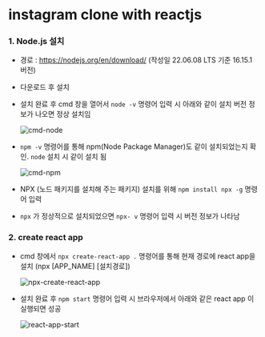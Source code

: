 # instagram clone with reactjs



### 1. Node.js 설치

-   경로 : https://nodejs.org/en/download/ (작성일 22.06.08 LTS 기준 16.15.1 버전)

-   다운로드 후 설치

-   설치 완료 후 cmd 창을 열어서 `node -v` 명령어 입력 시 아래와 같이 설치 버전 정보가 나오면 정상 설치임

    ![cmd-node](https://user-images.githubusercontent.com/291782/172637353-a6497ab4-9e26-448c-ad38-80ccbdaa7f92.png)

-   `npm -v` 명령어를 통해 npm(Node Package Manager)도 같이 설치되었는지 확인. `node` 설치 시 같이 설치 됨

    ![cmd-npm](https://user-images.githubusercontent.com/291782/172638003-6552817f-57ff-4bcc-a43a-136feb461a8c.png)

-   NPX (노드 패키지를 설치해 주는 패키지) 설치를 위해 `npm install npx -g` 명령어 입력

-   `npx` 가 정상적으로 설치되었으면 `npx- v` 명령어 입력 시 버전 정보가 나타남



### 2. create react app

-   cmd 창에서 `npx create-react-app .`  명령어를 통해 현재 경로에 react app을 설치 (npx [APP_NAME] [설치경로])

    ![npx-create-react-app](https://user-images.githubusercontent.com/291782/172641484-adf33785-3fe8-4d55-9deb-d6f6b6f97bfe.png)

-   설치 완료 후 `npm start` 명령어 입력 시 브라우저에서 아래와 같은 react app 이 실행되면 성공

    ![react-app-start](https://user-images.githubusercontent.com/291782/172642057-c40e7c21-0b45-4d44-94c0-64eafc26b420.png)



